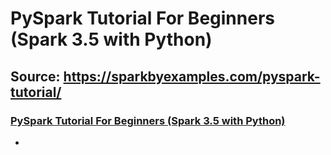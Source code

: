# PySpark Tutorial For Beginners (Spark 3.5 with Python)

## Source: https://sparkbyexamples.com/pyspark-tutorial/

### [PySpark Tutorial For Beginners (Spark 3.5 with Python)](https://sparkbyexamples.com/pyspark-tutorial/)
- 